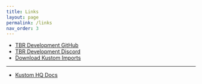 ```yaml
---
title: Links
layout: page
permalink: /links
nav_order: 3
---
```


 * [TBR Development GitHub][URL_1]
 * [TBR Development Discord][URL_1]
 * [Download Kustom Imports][URL_3]

---

 * [Kustom HQ Docs][URL_4]



[URL_1]: https://github.com/TBR-Development
[URL_2]: https;//dsc.gg/tbr-development
[URL_3]: https://github.com/TBR-Development/Kustom-Imports/archive/refs/heads/main.zip

[URL_4]: https://docs.kustom.rocks/
